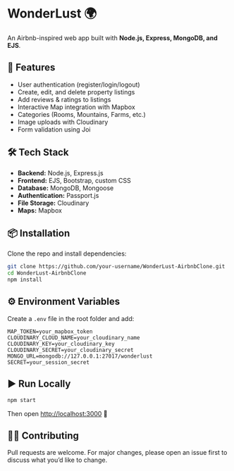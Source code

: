 # WonderLust 🌍
An Airbnb-inspired web app built with **Node.js, Express, MongoDB, and EJS**.  

## 🚀 Features
- User authentication (register/login/logout)  
- Create, edit, and delete property listings  
- Add reviews & ratings to listings  
- Interactive Map integration with Mapbox  
- Categories (Rooms, Mountains, Farms, etc.)  
- Image uploads with Cloudinary  
- Form validation using Joi  

## 🛠 Tech Stack
- **Backend:** Node.js, Express.js  
- **Frontend:** EJS, Bootstrap, custom CSS  
- **Database:** MongoDB, Mongoose  
- **Authentication:** Passport.js  
- **File Storage:** Cloudinary  
- **Maps:** Mapbox  

## 📦 Installation
Clone the repo and install dependencies:
```bash
git clone https://github.com/your-username/WonderLust-AirbnbClone.git
cd WonderLust-AirbnbClone
npm install
```

## ⚙️ Environment Variables
Create a `.env` file in the root folder and add:
```env
MAP_TOKEN=your_mapbox_token
CLOUDINARY_CLOUD_NAME=your_cloudinary_name
CLOUDINARY_KEY=your_cloudinary_key
CLOUDINARY_SECRET=your_cloudinary_secret
MONGO_URL=mongodb://127.0.0.1:27017/wonderlust
SECRET=your_session_secret
```

## ▶️ Run Locally
```bash
npm start
```
Then open [http://localhost:3000](http://localhost:3000) 🎉  


## 🧑‍💻 Contributing
Pull requests are welcome. For major changes, please open an issue first to discuss what you’d like to change.  
  
